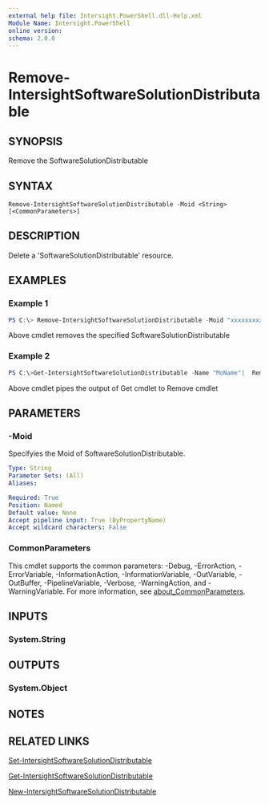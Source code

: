 ```yaml
---
external help file: Intersight.PowerShell.dll-Help.xml
Module Name: Intersight.PowerShell
online version:
schema: 2.0.0
---
```


# Remove-IntersightSoftwareSolutionDistributable

## SYNOPSIS
Remove the SoftwareSolutionDistributable

## SYNTAX

```
Remove-IntersightSoftwareSolutionDistributable -Moid <String> [<CommonParameters>]
```

## DESCRIPTION
Delete a &apos;SoftwareSolutionDistributable&apos; resource.

## EXAMPLES

### Example 1
```powershell
PS C:\> Remove-IntersightSoftwareSolutionDistributable -Moid "xxxxxxxxxxxxxxxxxxxxxxxxxxx"
```
Above cmdlet removes the specified SoftwareSolutionDistributable 

### Example 2
```powershell
PS C:\>Get-IntersightSoftwareSolutionDistributable -Name "MoName"|  Remove-IntersightSoftwareSolutionDistributable
```
Above cmdlet pipes the output of Get cmdlet to Remove cmdlet

## PARAMETERS

### -Moid
Specifyies the Moid of SoftwareSolutionDistributable.

```yaml
Type: String
Parameter Sets: (All)
Aliases:

Required: True
Position: Named
Default value: None
Accept pipeline input: True (ByPropertyName)
Accept wildcard characters: False
```

### CommonParameters
This cmdlet supports the common parameters: -Debug, -ErrorAction, -ErrorVariable, -InformationAction, -InformationVariable, -OutVariable, -OutBuffer, -PipelineVariable, -Verbose, -WarningAction, and -WarningVariable. For more information, see [about_CommonParameters](http://go.microsoft.com/fwlink/?LinkID=113216).

## INPUTS

### System.String

## OUTPUTS

### System.Object
## NOTES

## RELATED LINKS

[Set-IntersightSoftwareSolutionDistributable](./Set-IntersightSoftwareSolutionDistributable.md)

[Get-IntersightSoftwareSolutionDistributable](./Get-IntersightSoftwareSolutionDistributable.md)

[New-IntersightSoftwareSolutionDistributable](./New-IntersightSoftwareSolutionDistributable.md)


